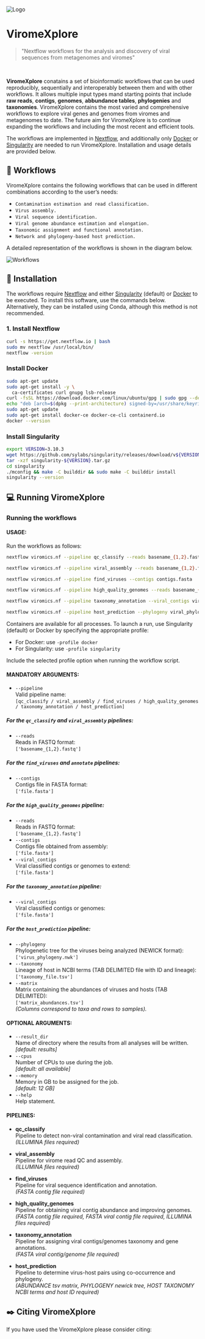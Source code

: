 ![Logo](ViromeXplore_logo.jpg)
<br>
# ViromeXplore
> "Nextflow workflows for the analysis and discovery of viral sequences from metagenomes and viromes"
<br>

**ViromeXplore** conatains a set of bioinformatic workflows that can be used reproducibly, sequentially and interoperably between them and with other workflows. It allows multiple input types mand starting points that include **raw reads**, **contigs**, **genomes**, **abbundance tables**, **phylogenies** and **taxonomies**.
ViromeXplore contains the most varied and comprehensive workflows to explore viral genes and genomes from viromes and metagenomes to date. The future aim for ViromeXplore is to continue expanding the workflows and including the most recent and efficient tools.

The workflows are implemented in [Nextflow](https://www.nextflow.io/), and additionally only [Docker](https://www.docker.com/) or [Singularity](https://docs.sylabs.io/guides/3.0/user-guide/quick_start.html) are needed to run ViromeXplore. Installation and usage details are provided below.


## :twisted_rightwards_arrows: Workflows 
ViromeXplore contains the following workflows that can be used in different combinations according to the user’s needs:

- `Contamination estimation and read classification.`
- `Virus assembly.`
- `Viral sequence identification.`
- `Viral genome abundance estimation and elongation.`
- `Taxonomic assignment and functional annotation.`
- `Network and phylogeny-based host prediction.`

A detailed representation of the workflows is shown in the diagram below.

![Workflows](Workflows.jpeg)
<br>

## :floppy_disk: Installation

The workflows require [Nextflow](https://www.nextflow.io/docs/latest/getstarted.html) and either [Singularity](https://docs.sylabs.io/guides/3.0/user-guide/installation.html) (default) or [Docker](https://docs.docker.com/get-docker/) to be executed. To install this software, use the commands below. Alternatively, they can be installed using Conda, although this method is not recommended.


### 1. Install Nextflow
```bash
curl -s https://get.nextflow.io | bash
sudo mv nextflow /usr/local/bin/
nextflow -version
```

### Install Docker
```bash
sudo apt-get update
sudo apt-get install -y \
  ca-certificates curl gnupg lsb-release
curl -fsSL https://download.docker.com/linux/ubuntu/gpg | sudo gpg --dearmor -o /usr/share/keyrings/docker-archive-keyring.gpg
echo "deb [arch=$(dpkg --print-architecture) signed-by=/usr/share/keyrings/docker-archive-keyring.gpg] https://download.docker.com/linux/ubuntu $(lsb_release -cs) stable" | sudo tee /etc/apt/sources.list.d/docker.list > /dev/null
sudo apt-get update
sudo apt-get install docker-ce docker-ce-cli containerd.io
docker --version
```

### Install Singularity
```bash
export VERSION=3.10.3
wget https://github.com/sylabs/singularity/releases/download/v${VERSION}/singularity-${VERSION}.tar.gz
tar -xzf singularity-${VERSION}.tar.gz
cd singularity
./mconfig && make -C builddir && sudo make -C builddir install
singularity --version
```

## :computer: Running ViromeXplore
### Running the workflows

#### USAGE:

Run the workflows as follows:

```bash
nextflow viromics.nf --pipeline qc_classify --reads basename_{1,2}.fastq

nextflow viromics.nf --pipeline viral_assembly --reads basename_{1,2}.fastq

nextflow viromics.nf --pipeline find_viruses --contigs contigs.fasta

nextflow viromics.nf --pipeline high_quality_genomes --reads basename_{1,2}.fastq --contigs contigs.fasta --viral_contigs viral_contigs.fasta

nextflow viromics.nf --pipeline taxonomy_annotation --viral_contigs viral_contigs_or_genomes.fasta

nextflow viromics.nf --pipeline host_prediction --phylogeny viral_phylogeny.nwk --taxonomy host_taxonomy.tsv --matrix virus_host_abbundances.tsv
```

Containers are available for all processes. To launch a run, use Singularity (default) or Docker by specifying the appropriate profile:

- For Docker: use `-profile docker`
- For Singularity: use `-profile singularity`

Include the selected profile option when running the workflow script.


#### MANDATORY ARGUMENTS:

- `--pipeline`  
  Valid pipeline name:  
  `[qc_classify / viral_assembly / find_viruses / high_quality_genomes / taxonomy_annotation / host_prediction]`

##### For the `qc_classify` and `viral_assembly` pipelines:
- `--reads`  
  Reads in FASTQ format:  
  `['basename_{1,2}.fastq']`

##### For the `find_viruses` and `annotate` pipelines:
- `--contigs`  
  Contigs file in FASTA format:  
  `['file.fasta']`

##### For the `high_quality_genomes` pipeline:
- `--reads`  
  Reads in FASTQ format:  
  `['basename_{1,2}.fastq']`
- `--contigs`  
  Contigs file obtained from assembly:  
  `['file.fasta']`
- `--viral_contigs`  
  Viral classified contigs or genomes to extend:  
  `['file.fasta']`

##### For the `taxonomy_annotation` pipeline:
- `--viral_contigs`  
  Viral classified contigs or genomes:  
  `['file.fasta']`

##### For the `host_prediction` pipeline:
- `--phylogeny`  
  Phylogenetic tree for the viruses being analyzed (NEWICK format):  
  `['virus_phylogeny.nwk']`
- `--taxonomy`  
  Lineage of host in NCBI terms (TAB DELIMITED file with ID and lineage):  
  `['taxonomy_file.tsv']`
- `--matrix`  
  Matrix containing the abundances of viruses and hosts (TAB DELIMITED):  
  `['matrix_abundances.tsv']`  
  *(Columns correspond to taxa and rows to samples).*

#### OPTIONAL ARGUMENTS:
- `--result_dir`  
  Name of directory where the results from all analyses will be written.  
  *[default: results]*
- `--cpus`  
  Number of CPUs to use during the job.  
  *[default: all available]*
- `--memory`  
  Memory in GB to be assigned for the job.  
  *[default: 12 GB]*
- `--help`  
  Help statement.

#### PIPELINES:

- **qc_classify**  
  Pipeline to detect non-viral contamination and viral read classification.  
  *(ILLUMINA files required)*

- **viral_assembly**  
  Pipeline for virome read QC and assembly.  
  *(ILLUMINA files required)*

- **find_viruses**  
  Pipeline for viral sequence identification and annotation.  
  *(FASTA contig file required)*

- **high_quality_genomes**  
  Pipeline for obtaining viral contig abundance and improving genomes.  
  *(FASTA contig file required, FASTA viral contig file required, ILLUMINA files required)*

- **taxonomy_annotation**  
  Pipeline for assigning viral contigs/genomes taxonomy and gene annotations.  
  *(FASTA viral contig/genome file required)*

- **host_prediction**  
  Pipeline to determine virus-host pairs using co-occurrence and phylogeny.  
  *(ABUNDANCE tsv matrix, PHYLOGENY newick tree, HOST TAXONOMY NCBI terms and host ID required)*

## ✒️ Citing ViromeXplore
If you have used the ViromeXplore please consider citing:
